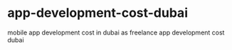 # app-development-cost-dubai
mobile app development cost in dubai as freelance app development cost dubai

